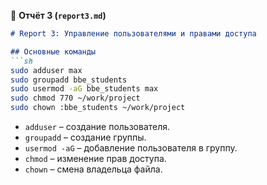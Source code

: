 📌 **Отчёт 3 (`report3.md`)**
```md
# Report 3: Управление пользователями и правами доступа

## Основные команды
```sh
sudo adduser max
sudo groupadd bbe_students
sudo usermod -aG bbe_students max
sudo chmod 770 ~/work/project
sudo chown :bbe_students ~/work/project
```
- `adduser` – создание пользователя.
- `groupadd` – создание группы.
- `usermod -aG` – добавление пользователя в группу.
- `chmod` – изменение прав доступа.
- `chown` – смена владельца файла.
```